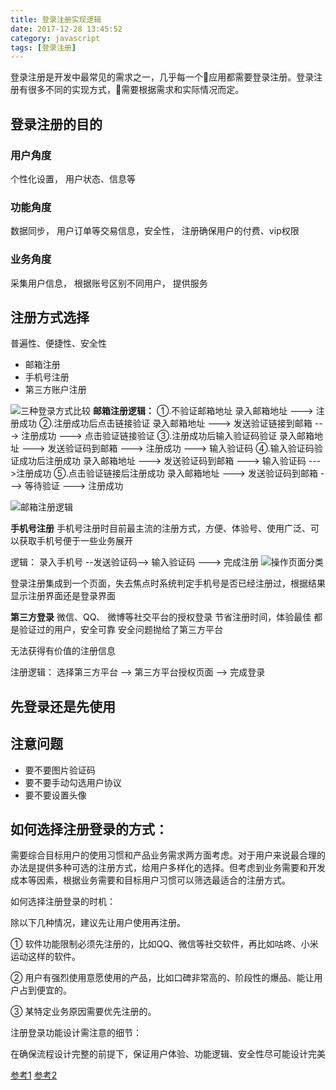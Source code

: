 ```yaml
---
title: 登录注册实现逻辑
date: 2017-12-28 13:45:52
category: javascript
tags: [登录注册]
---
```

登录注册是开发中最常见的需求之一，几乎每一个应用都需要登录注册。登录注册有很多不同的实现方式，需要根据需求和实际情况而定。
## 登录注册的目的
### 用户角度
个性化设置， 用户状态、信息等

### 功能角度
数据同步， 用户订单等交易信息，安全性， 注册确保用户的付费、vip权限

### 业务角度
采集用户信息， 根据账号区别不同用户， 提供服务

## 注册方式选择
普遍性、便捷性、安全性
- 邮箱注册
- 手机号注册
- 第三方账户注册

![三种登录方式比较](https://upload-images.jianshu.io/upload_images/1552658-ccf01dc360965fd7.jpg?imageMogr2/auto-orient/strip%7CimageView2/2/w/700)
**邮箱注册逻辑：**
①.不验证邮箱地址
录入邮箱地址 ---> 注册成功
②.注册成功后点击链接验证
录入邮箱地址 ---> 发送验证链接到邮箱 ---> 注册成功 ---> 点击验证链接验证
③.注册成功后输入验证码验证
录入邮箱地址 ---> 发送验证码到邮箱 ---> 注册成功 ---> 输入验证码
④.输入验证码验证成功后注册成功
录入邮箱地址 ---> 发送验证码到邮箱 ---> 输入验证码 --->注册成功
⑤.点击验证链接后注册成功
录入邮箱地址 ---> 发送验证码到邮箱 ---> 等待验证 ---> 注册成功

![邮箱注册逻辑](https://upload-images.jianshu.io/upload_images/1552658-2bae1ec5c4dd7540.jpg?imageMogr2/auto-orient/strip%7CimageView2/2/w/700)

**手机号注册**
手机号注册时目前最主流的注册方式，方便、体验号、使用广泛、可以获取手机号便于一些业务展开

逻辑：
录入手机号 --发送验证码--> 输入验证码 ---> 完成注册 
![操作页面分类](https://upload-images.jianshu.io/upload_images/1552658-0df4af0aaedb76f6.jpg?imageMogr2/auto-orient/strip%7CimageView2/2/w/700)

登录注册集成到一个页面，失去焦点时系统判定手机号是否已经注册过，根据结果显示注册界面还是登录界面

**第三方登录**
微信、QQ、 微博等社交平台的授权登录
节省注册时间，体验最佳
都是验证过的用户，安全可靠
安全问题抛给了第三方平台

无法获得有价值的注册信息

注册逻辑：
选择第三方平台 --> 第三方平台授权页面 --> 完成登录


## 先登录还是先使用

## 注意问题 
- 要不要图片验证码
- 要不要手动勾选用户协议
- 要不要设置头像


## 如何选择注册登录的方式：

需要综合目标用户的使用习惯和产品业务需求两方面考虑。对于用户来说最合理的办法是提供多种可选的注册方式，给用户多样化的选择。但考虑到业务需要和开发成本等因素，根据业务需要和目标用户习惯可以筛选最适合的注册方式。

如何选择注册登录的时机：

除以下几种情况，建议先让用户使用再注册。

① 软件功能限制必须先注册的，比如QQ、微信等社交软件，再比如咕咚、小米运动这样的软件。

② 用户有强烈使用意愿使用的产品，比如口碑非常高的、阶段性的爆品、能让用户占到便宜的。

③ 某特定业务原因需要优先注册的。

注册登录功能设计需注意的细节：

在确保流程设计完整的前提下，保证用户体验、功能逻辑、安全性尽可能设计完美


[参考1](https://www.jianshu.com/p/3703ec3e93ff)
[参考2](https://www.jianshu.com/p/9c92aa5b262b)
